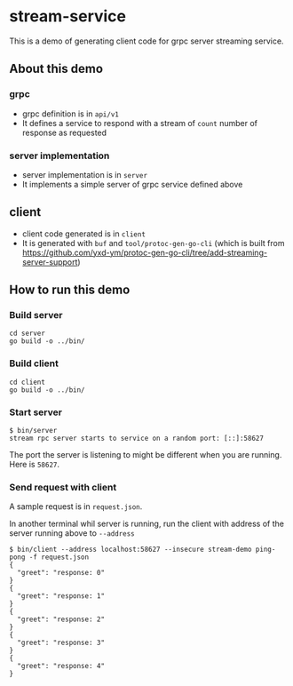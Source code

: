 # stream-service
    
This is a demo of generating client code for grpc server streaming service.

## About this demo

### grpc

- grpc definition is in `api/v1`
- It defines a service to respond with a stream of `count` number of response as requested

### server implementation

- server implementation is in `server`
- It implements a simple server of grpc service defined above

## client

- client code generated is in `client`
- It is generated with `buf` and `tool/protoc-gen-go-cli` (which is built from https://github.com/yxd-ym/protoc-gen-go-cli/tree/add-streaming-server-support)

## How to run this demo 
 
### Build server

```
cd server
go build -o ../bin/
```

### Build client

```
cd client
go build -o ../bin/
```

### Start server

```
$ bin/server
stream rpc server starts to service on a random port: [::]:58627
```

The port the server is listening to might be different when you are running.
Here is `58627`.

### Send request with client

A sample request is in `request.json`.

In another terminal whil server is running, run the client
with address of the server running above to `--address`

```
$ bin/client --address localhost:58627 --insecure stream-demo ping-pong -f request.json
{
  "greet": "response: 0"
}
{
  "greet": "response: 1"
}
{
  "greet": "response: 2"
}
{
  "greet": "response: 3"
}
{
  "greet": "response: 4"
}
```
